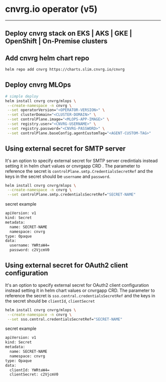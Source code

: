 # cnvrg.io operator (v5)
---

## Deploy cnvrg stack on EKS | AKS | GKE | OpenShift | On-Premise clusters

## Add cnvrg helm chart repo

```bash
helm repo add cnvrg https://charts.slim.cnvrg.io/cnvrg
```

## Deploy cnvrg MLOps

```bash
# simple deploy  
helm install cnvrg cnvrg/mlops \
 --create-namespace -n cnvrg \
 --set operatorVersion="<OPERATOR-VERSION>" \
 --set clusterDomain="<CLUSTER-DOMAIN>" \
 --set controlPlane.image="<MLOPS-APP-IMAGE>" \
 --set registry.user="<CNVRG-USERNAME>" \
 --set registry.password="<CNVRG-PASSWORD>" \
 --set controlPlane.baseConfig.agentCustomTag="<AGENT-CUSTOM-TAG>"
```

## Using external secret for SMTP server
It's an option to specify external secret for SMTP server credintials instead setting it in helm chart values or cnvrgapp CRD . 
The parameter to reference the secret is `controlPlane.smtp.CredentialsSecretRef` and the keys in the secret should be `username` and `password`.

```bash
helm install cnvrg cnvrg/mlops \
 --create-namespace -n cnvrg \
 --set controlPlane.smtp.credentialsSecretRef="SECRET-NAME"
```
secret example
```bash
apiVersion: v1
kind: Secret
metadata:
  name: SECRET-NAME
  namespace: cnvrg
type: Opaque
data:
  username: YWRtaW4=
  password: c2VjcmV0
```

## Using external secret for OAuth2 client configuration

It's an option to specify external secret for OAuth2 client configuration instead setting it in helm chart values or cnvrgapp CRD. The parameter to reference the secret is `sso.central.credentialsSecretRef` and the keys in the secret should be `clientId`, `clientSecret`

```bash
helm install cnvrg cnvrg/mlops \
 --create-namespace -n cnvrg \
 --set sso.central.credentialsSecretRef="SECRET-NAME"
```

secret example
```bash
apiVersion: v1
kind: Secret
metadata:
  name: SECRET-NAME
  namespace: cnvrg
type: Opaque
data:
  clientId: YWRtaW4=
  clientSecret: c2VjcmV0
```
